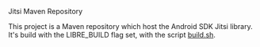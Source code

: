 Jitsi Maven Repository

This project is a Maven repository which host the Android SDK Jitsi library.
It's build with the LIBRE_BUILD flag set, with the script [build.sh](https://github.com/RocketChat/jitsi-maven-repository/blob/libre/build.sh).
